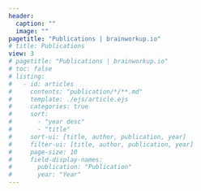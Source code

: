 ```yaml
---
header:
  caption: ""
  image: ""
pagetitle: "Publications | brainworkup.io"
# title: Publications
view: 3
# pagetitle: "Publications | brainworkup.io"
# toc: false
# listing:
#   - id: articles
#     contents: "publication/*/**.md"
#     template: ./ejs/article.ejs
#     categories: true
#     sort:
#       - "year desc"
#       - "title"
#     sort-ui: [title, author, publication, year]
#     filter-ui: [title, author, publication, year]
#     page-size: 10
#     field-display-names:
#       publication: "Publication"
#       year: "Year"
---
```

